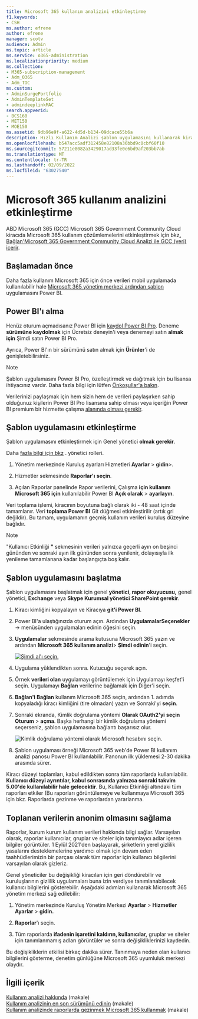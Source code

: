 ```yaml
---
title: Microsoft 365 kullanım analizini etkinleştirme
f1.keywords:
- CSH
ms.author: efrene
author: efrene
manager: scotv
audience: Admin
ms.topic: article
ms.service: o365-administration
ms.localizationpriority: medium
ms.collection:
- M365-subscription-management
- Adm_O365
- Adm_TOC
ms.custom:
- AdminSurgePortfolio
- AdminTemplateSet
- admindeeplinkMAC
search.appverid:
- BCS160
- MET150
- MOE150
ms.assetid: 9db96e9f-a622-4d5d-b134-09dcace55b6a
description: Hızlı Kullanım Analizi şablon uygulamasını kullanarak kiracınız için Microsoft 365 toplamaya nasıl başlayacağınızı Power BI.
ms.openlocfilehash: b547acc5adf312458e82108a36bbd9c0cbf60f10
ms.sourcegitcommit: 57211e8082a3429017ad33fe0e6bd9af203bb7ab
ms.translationtype: MT
ms.contentlocale: tr-TR
ms.lasthandoff: 02/09/2022
ms.locfileid: "63027540"
---
```

# <a name="enable-microsoft-365-usage-analytics"></a>Microsoft 365 kullanım analizini etkinleştirme

ABD Microsoft 365 (GCC) Microsoft 365 Government Community Cloud kiracıda Microsoft 365 kullanım çözümlemelerini etkinleştirmek için bkz[. Bağlan'Microsoft 365 Government Community Cloud Analizi ile GCC (veri) içerir](connect-to-gcc-data-with-usage-analytics.md).

## <a name="before-you-begin"></a>Başlamadan önce

Daha fazla kullanım Microsoft 365 için önce verileri mobil uygulamada kullanılabilir hale <a href="https://go.microsoft.com/fwlink/p/?linkid=2024339" target="_blank">Microsoft 365 yönetim merkezi ardından şablon</a> uygulamasını Power BI.

## <a name="get-power-bi"></a>Power BI'ı alma

Henüz oturum açmadısanız Power BI için [kaydol Power BI Pro](https://go.microsoft.com/fwlink/p/?linkid=845347). Deneme **sürümüne kaydolmak** için Ücretsiz deneyin'i veya denemeyi satın **almak için** Şimdi satın Power BI Pro.


Ayrıca, Power BI'ın bir sürümünü satın almak için **Ürünler**'i de genişletebilirsiniz.

> [!NOTE]
> Şablon uygulamasını Power BI Pro, özelleştirmek ve dağıtmak için bu lisansa ihtiyacınız vardır. Daha fazla bilgi için lütfen [Önkoşullar'a bakın](/power-bi/service-template-apps-install-distribute?source=docs#prerequisites).

Verilerinizi paylaşmak için hem sizin hem de verileri paylaşırken sahip olduğunuz kişilerin Power BI Pro lisansına sahip olması veya içeriğin Power BI premium bir hizmette çalışma [alanında olması gerekir](/power-bi/service-premium-what-is).

## <a name="enable-the-template-app"></a>Şablon uygulamasını etkinleştirme

Şablon uygulamasını etkinleştirmek için Genel yönetici **olmak gerekir**.

Daha [fazla bilgi için bkz](../add-users/about-admin-roles.md) . yönetici rolleri.

1. Yönetim merkezinde Kuruluş ayarları Hizmetleri **Ayarlar** \> **gidin**\>.

2. Hizmetler sekmesinde **Raporlar'ı**  **seçin**.

3. Açılan Raporlar panelinde Rapor verilerini, Çalışma **için kullanım Microsoft 365 için** kullanılabilir Power BI **Açık olarak** \> **ayarlayın**.

Veri toplama işlemi, kiracının boyutuna bağlı olarak iki - 48 saat içinde tamamlanır. Veri **toplama Power BI** Git düğmesi etkinleştirilir (artık gri değildir). Bu tamam, uygulamanın geçmiş kullanım verileri kuruluş düzeyine bağlıdır. 

> [!NOTE]
> "Kullanıcı Etkinliği **"** sekmesinin verileri yalnızca geçerli ayın on beşinci gününden ve sonraki ayın ilk gününden sonra yenilenir, dolayısıyla ilk yenileme tamamlanana kadar başlangıçta boş kalır.

## <a name="start-the-template-app"></a>Şablon uygulamasını başlatma

Şablon uygulamasını başlatmak için genel **yönetici, rapor** **okuyucusu,** genel yönetici, **Exchange** veya **Skype Kurumsal yönetici** **SharePoint gerekir**.

1. Kiracı kimliğini kopyalayın ve Kiracıya **git'i Power BI**.

2. Power BI'a ulaştığınızda oturum açın. Ardından **UygulamalarSeçenekler** -> menüsünden uygulamaları edinin öğesini seçin.

3. **Uygulamalar** sekmesinde arama kutusuna Microsoft 365 yazın ve ardından **Microsoft 365 kullanım analizi**\> **Şimdi edinin**'i seçin.

    [![Şimdi al'ı seçin.](../../media/78102250-9874-4a32-8365-436f13560b52.png)](https://app.powerbi.com/groups/me/getapps/services/cia_microsoft365.microsoft-365-usage-analytics)

4. Uygulama yüklendikten sonra. Kutucuğu seçerek açın.

5. Örnek **verileri olan** uygulamayı görüntülemek için Uygulamayı keşfet'i seçin. Uygulamayı **Bağlan** verilerine bağlamak için Diğer'i seçin.

6. **Bağlan'i** **Bağlan** kullanım Microsoft 365 seçin, ardından 1. adımda kopyaladığı kiracı kimliğini (tire olmadan) yazın ve Sonraki'yi **seçin**.

7. Sonraki ekranda, Kimlik doğrulama yöntemi **Olarak OAuth2'yi** **seçin Oturum** \> **açma**. Başka herhangi bir kimlik doğrulama yöntemi seçerseniz, şablon uygulamasına bağlantı başarısız olur.

    ![Kimlik doğrulama yöntemi olarak Microsoft hesabını seçin.](../../media/ab6f0463-c3f7-4088-a605-67c699fa86adnew.png)

8. Şablon uygulaması örneği Microsoft 365 web'de Power BI kullanım analizi panosu Power BI kullanılabilir. Panonun ilk yüklemesi 2-30 dakika arasında sürer.

Kiracı düzeyi toplamları, kabul edildikten sonra tüm raporlarda kullanılabilir. **Kullanıcı düzeyi ayrıntılar, kabul sonrasında yalnızca sonraki takvim 5.00'de kullanılabilir hale gelecektir**. Bu, Kullanıcı Etkinliği altındaki tüm raporları etkiler (Bu [](navigate-and-utilize-reports.md) raporları görüntülemeye ve kullanmaya Microsoft 365 için bkz. Raporlarda gezinme ve raporlardan yararlanma.

## <a name="make-the-collected-data-anonymous"></a>Toplanan verilerin anonim olmasını sağlama

Raporlar, kurum kurum kullanım verileri hakkında bilgi sağlar. Varsayılan olarak, raporlar kullanıcılar, gruplar ve siteler için tanımlayıcı adlar içeren bilgiler görüntüler. 1 Eylül 2021'den başlayarak, şirketlerin yerel gizlilik yasalarını desteklemelerine yardımcı olmak için devam eden taahhüdlerimizin bir parçası olarak tüm raporlar için kullanıcı bilgilerini varsayılan olarak gizleriz.
  
Genel yöneticiler bu değişikliği kiracıları için geri döndürebilir ve kuruluşlarının gizlilik uygulamaları buna izin verdiyse tanımlanabilecek kullanıcı bilgilerini gösterebilir. Aşağıdaki adımları kullanarak Microsoft 365 yönetim merkezi sağ edilebilir:
  
1. Yönetim merkezinde Kuruluş Yönetim Merkezi **Ayarlar** \> **Hizmetler Ayarlar** \> **gidin.**

2. **Raporlar**'ı seçin. 
  
3. Tüm raporlarda **ifadenin işaretini kaldırın, kullanıcılar,** gruplar ve siteler için tanımlanmamış adları görüntüler ve sonra değişikliklerinizi kaydedin.  
  
Bu değişikliklerin etkilisi birkaç dakika sürer. Tanınmaya neden olan kullanıcı bilgilerini gösterme, denetim günlüğüne Microsoft 365 uyumluluk merkezi olaydır.   

## <a name="related-content"></a>İlgili içerik

[Kullanım analizi hakkında](usage-analytics.md) (makale)\
[Kullanım analizinin en son sürümünü edinin](get-the-latest-version-of-usage-analytics.md) (makale)\
[Kullanım analizinde raporlarda gezinmek Microsoft 365 kullanmak](navigate-and-utilize-reports.md) (makale)
